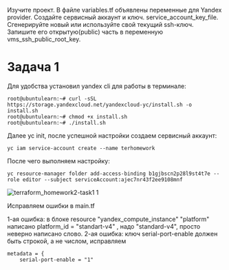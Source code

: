 Изучите проект. В файле variables.tf объявлены переменные для Yandex provider.
Создайте сервисный аккаунт и ключ. service_account_key_file.
Сгенерируйте новый или используйте свой текущий ssh-ключ. Запишите его открытую(public) часть в переменную vms_ssh_public_root_key.

# Задача 1

Для удобства установил yandex cli для работы в терминале:

```
root@ubuntulearn:~# curl -sSL https://storage.yandexcloud.net/yandexcloud-yc/install.sh -o install.sh
root@ubuntulearn:~# chmod +x install.sh
root@ubuntulearn:~# ./install.sh
```

Далее yc init, после успешной настройки создаем сервисный аккаунт:

```
yc iam service-account create --name terhomework
```

После чего выполняем настройку:


```
yc resource-manager folder add-access-binding b1gjbscn2p28l9st4t7e --role editor --subject serviceAccount:ajec7nr43f2ee9108mnf
```
![terraform_homework2-task1 1](https://github.com/user-attachments/assets/cc3afd82-aed5-4320-8b8c-db6e3dbdd400)

Исправляем ошибки в main.tf

1-ая ошибка: в блоке resource "yandex_compute_instance" "platform" написано platform_id = "standart-v4" , надо "standard-v4", просто неверно написано слово.
2-ая ошибка: ключ serial-port-enable должен быть строкой, а не числом, исправляем 

```
metadata = {
    serial-port-enable = "1"
```
